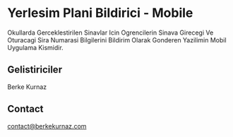 # Yerlesim Plani Bildirici - Mobile
Okullarda Gerceklestirilen Sinavlar Icin Ogrencilerin Sinava Girecegi Ve Oturacagi Sira Numarasi Bilgilerini Bildirim Olarak Gonderen Yazilimin Mobil Uygulama Kismidir.

## Gelistiriciler
Berke Kurnaz

## Contact
contact@berkekurnaz.com


